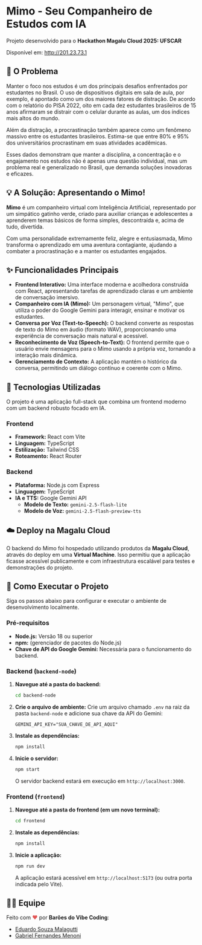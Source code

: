 # Mimo - Seu Companheiro de Estudos com IA 

Projeto desenvolvido para o **Hackathon Magalu Cloud 2025: UFSCAR**

Disponível em: http://201.23.73.1

## 🎯 O Problema

Manter o foco nos estudos é um dos principais desafios enfrentados por estudantes no Brasil. O uso de dispositivos digitais em sala de aula, por exemplo, é apontado como um dos maiores fatores de distração. De acordo com o relatório do PISA 2022, oito em cada dez estudantes brasileiros de 15 anos afirmaram se distrair com o celular durante as aulas, um dos índices mais altos do mundo.

Além da distração, a procrastinação também aparece como um fenômeno massivo entre os estudantes brasileiros. Estima-se que entre 80% e 95% dos universitários procrastinam em suas atividades acadêmicas.

Esses dados demonstram que manter a disciplina, a concentração e o engajamento nos estudos não é apenas uma questão individual, mas um problema real e generalizado no Brasil, que demanda soluções inovadoras e eficazes.

## 💡 A Solução: Apresentando o Mimo!

**Mimo** é um companheiro virtual com Inteligência Artificial, representado por um simpático gatinho verde, criado para auxiliar crianças e adolescentes a aprenderem temas básicos de forma simples, descontraída e, acima de tudo, divertida.

Com uma personalidade extremamente feliz, alegre e entusiasmada, Mimo transforma o aprendizado em uma aventura contagiante, ajudando a combater a procrastinação e a manter os estudantes engajados.

## ✨ Funcionalidades Principais

- **Frontend Interativo:** Uma interface moderna e acolhedora construída com React, apresentando tarefas de aprendizado claras e um ambiente de conversação imersivo.
- **Companheiro com IA (Mimo):** Um personagem virtual, "Mimo", que utiliza o poder do Google Gemini para interagir, ensinar e motivar os estudantes.
- **Conversa por Voz (Text-to-Speech):** O backend converte as respostas de texto do Mimo em áudio (formato WAV), proporcionando uma experiência de conversação mais natural e acessível.
- **Reconhecimento de Voz (Speech-to-Text):** O frontend permite que o usuário envie mensagens para o Mimo usando a própria voz, tornando a interação mais dinâmica.
- **Gerenciamento de Contexto:** A aplicação mantém o histórico da conversa, permitindo um diálogo contínuo e coerente com o Mimo.

## 🚀 Tecnologias Utilizadas

O projeto é uma aplicação full-stack que combina um frontend moderno com um backend robusto focado em IA.

### Frontend
- **Framework:** React com Vite
- **Linguagem:** TypeScript
- **Estilização:** Tailwind CSS
- **Roteamento:** React Router

### Backend
- **Plataforma:** Node.js com Express
- **Linguagem:** TypeScript
- **IA e TTS:** Google Gemini API
  - **Modelo de Texto:** `gemini-2.5-flash-lite`
  - **Modelo de Voz:** `gemini-2.5-flash-preview-tts`

## ☁️ Deploy na Magalu Cloud

O backend do Mimo foi hospedado utilizando produtos da **Magalu Cloud**, através do deploy em uma **Virtual Machine**. Isso permitiu que a aplicação ficasse acessível publicamente e com infraestrutura escalável para testes e demonstrações do projeto.

## 🏃 Como Executar o Projeto

Siga os passos abaixo para configurar e executar o ambiente de desenvolvimento localmente.

### Pré-requisitos
- **Node.js:** Versão 18 ou superior
- **npm:** (gerenciador de pacotes do Node.js)
- **Chave de API do Google Gemini:** Necessária para o funcionamento do backend.

### Backend (`backend-node`)

1. **Navegue até a pasta do backend:**
   ```bash
   cd backend-node

2. **Crie o arquivo de ambiente:**
   Crie um arquivo chamado `.env` na raiz da pasta `backend-node` e adicione sua chave da API do Gemini:

   ```
   GEMINI_API_KEY="SUA_CHAVE_DE_API_AQUI"
   ```
3. **Instale as dependências:**

   ```bash
   npm install
   ```
4. **Inicie o servidor:**

   ```bash
   npm start
   ```

   O servidor backend estará em execução em `http://localhost:3000`.

### Frontend (`frontend`)

1. **Navegue até a pasta do frontend (em um novo terminal):**

   ```bash
   cd frontend
   ```
2. **Instale as dependências:**

   ```bash
   npm install
   ```
3. **Inicie a aplicação:**

   ```bash
   npm run dev
   ```

   A aplicação estará acessível em `http://localhost:5173` (ou outra porta indicada pelo Vite).

## 👨‍💻 Equipe

Feito com <span style="color: #e25555;">♥</span> por **Barões do Vibe Coding**:

* [Eduardo Souza Malagutti](https://github.com/eduMalagutti)
* [Gabriel Fernandes Menoni](https://github.com/gabrielmenoni)
